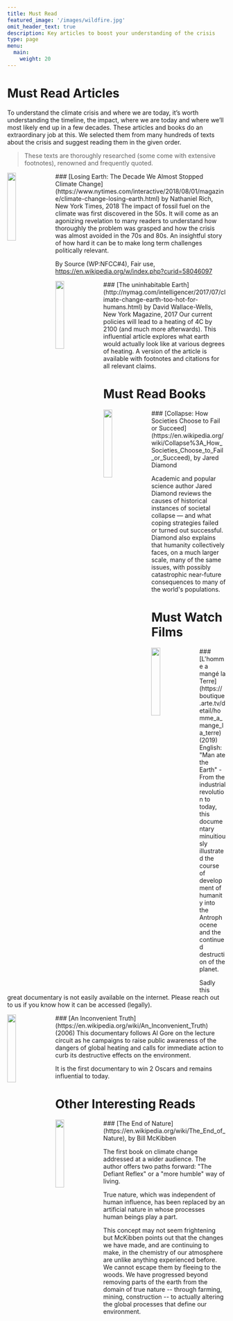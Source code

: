 ```yaml
---
title: Must Read
featured_image: '/images/wildfire.jpg'
omit_header_text: true
description: Key articles to boost your understanding of the crisis
type: page
menu:
  main:
    weight: 20
---
```


# Must Read Articles
To understand the climate crisis and where we are today, it’s worth understanding the timeline, the impact, where we are today and where we’ll most likely end up in a few decades. These articles and books do an extraordinary job at this. We selected them from many hundreds of texts about the crisis and suggest reading them in the given order.

> These texts are thoroughly researched (some come with extensive footnotes), renowned and frequently quoted.

<img style="float: left; width: 20%; margin-right: 10px" src="/images/must-read/Keeling.png">
### [Losing Earth: The Decade We Almost Stopped Climate Change](https://www.nytimes.com/interactive/2018/08/01/magazine/climate-change-losing-earth.html) by Nathaniel Rich, New York Times, 2018
The impact of fossil fuel on the climate was first discovered in the 50s. It will come as an agonizing revelation to many readers to understand how thoroughly the problem was grasped and how the crisis was almost avoided in the 70s and 80s. An insightful story of how hard it can be to make long term challenges politically relevant.

By Source (WP:NFCC#4), Fair use, https://en.wikipedia.org/w/index.php?curid=58046097

<img style="float: left; width: 20%; margin-right: 10px" src="/images/must-read/The_Uninhabitable_Earth_-_cover.jpg">
### [The uninhabitable Earth](http://nymag.com/intelligencer/2017/07/climate-change-earth-too-hot-for-humans.html) by David Wallace-Wells, New York Magazine, 2017
Our current policies will lead to a heating of 4C by 2100 (and much more afterwards). This influential article explores what earth would actually look like at various degrees of heating. A version of the article is available with footnotes and citations for all relevant claims.

# Must Read Books

<img style="float: left; width: 20%; margin-right: 10px" src="/images/must-read/Collapse_cover.jpg">
### [Collapse: How Societies Choose to Fail or Succeed](https://en.wikipedia.org/wiki/Collapse%3A_How_Societies_Choose_to_Fail_or_Succeed), by Jared Diamond

Academic and popular science author Jared Diamond reviews the causes of historical instances of societal collapse — and what coping strategies failed or turned out successful. Diamond also explains that humanity collectively faces, on a much larger scale, many of the same issues, with possibly catastrophic near-future consequences to many of the world's populations.

# Must Watch Films

<img style="float: left; width: 20%; margin-right: 10px" src="/images/must-read/L_homme a mange la Terre.jpg">
### [L'homme a mangé la Terre](https://boutique.arte.tv/detail/homme_a_mange_la_terre) (2019)
English: "Man ate the Earth" - From the industrial revolution to today, this documentary minuitiously illustrated the course of development of humanity into the Antrophocene and the continued destruction of the planet.

Sadly this great documentary is not easily available on the internet. Please reach out to us if you know how it can be accessed (legally).


<img style="float: left; width: 20%; margin-right: 10px" src="/images/must-read/An_Inconvenient_Truth_Film_Poster.jpg">
### [An Inconvenient Truth](https://en.wikipedia.org/wiki/An_Inconvenient_Truth) (2006)
This documentary follows Al Gore on the lecture circuit as he campaigns to raise public awareness of the dangers of global heating and calls for immediate action to curb its destructive effects on the environment.

It is the first documentary to win 2 Oscars and remains influential to today.



# Other Interesting Reads

<img style="float: left; width: 20%; margin-right: 10px" src="/images/must-read/The_End_of_Nature-cover.jpg">
### [The End of Nature](https://en.wikipedia.org/wiki/The_End_of_Nature), by Bill McKibben

The first book on climate change addressed at a wider audience. The author offers two paths forward: "The Defiant Reflex" or a "more humble" way of living.

True nature, which was independent of human influence, has been replaced by an artificial nature in whose processes human beings play a part.

This concept may not seem frightening but McKibben points out that the changes we have made, and are continuing to make, in the chemistry of our atmosphere are unlike anything experienced before. We cannot escape them by fleeing to the woods. We have progressed beyond removing parts of the earth from the domain of true nature -- through farming, mining, construction -- to actually altering the global processes that define our environment.